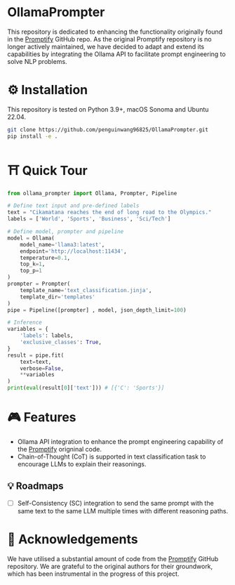 # OllamaPrompter

This repository is dedicated to enhancing the functionality originally found in the [Promptify](https://github.com/promptslab/Promptify) GitHub repo. As the original Promptify repository is no longer actively maintained, we have decided to adapt and extend its capabilities by integrating the Ollama API to facilitate prompt engineering to solve NLP problems.

# ⚙️ Installation

This repository is tested on Python 3.9+, macOS Sonoma and Ubuntu 22.04.

```bash
git clone https://github.com/penguinwang96825/OllamaPrompter.git
pip install -e .
```

# ⛩️ Quick Tour

```python
from ollama_prompter import Ollama, Prompter, Pipeline

# Define text input and pre-defined labels
text = "Cikamatana reaches the end of long road to the Olympics."
labels = ['World', 'Sports', 'Business', 'Sci/Tech']

# Define model, prompter and pipeline
model = Ollama(
    model_name='llama3:latest', 
    endpoint='http://localhost:11434', 
    temperature=0.1, 
    top_k=1, 
    top_p=1
)
prompter = Prompter(
    template_name='text_classification.jinja', 
    template_dir='templates'
)
pipe = Pipeline([prompter] , model, json_depth_limit=100)

# Inference
variables = {
    'labels': labels, 
    'exclusive_classes': True, 
}
result = pipe.fit(
    text=text, 
    verbose=False, 
    **variables
)
print(eval(result[0]['text'])) # [{'C': 'Sports'}]
```

# 🎮 Features

 - Ollama API integration to enhance the prompt engineering capability of the [Promptify](https://github.com/promptslab/Promptify) origninal code.
 - Chain-of-Thought (CoT) is supported in text classification task to encourage LLMs to explain their reasonings.

## 💡 Roadmaps

 - [ ] Self-Consistency (SC) integration to send the same prompt with the same text to the same LLM multiple times with different reasoning paths.

# 📝 Acknowledgements

We have utilised a substantial amount of code from the [Promptify](https://github.com/promptslab/Promptify) GitHub repository. We are grateful to the original authors for their groundwork, which has been instrumental in the progress of this project.